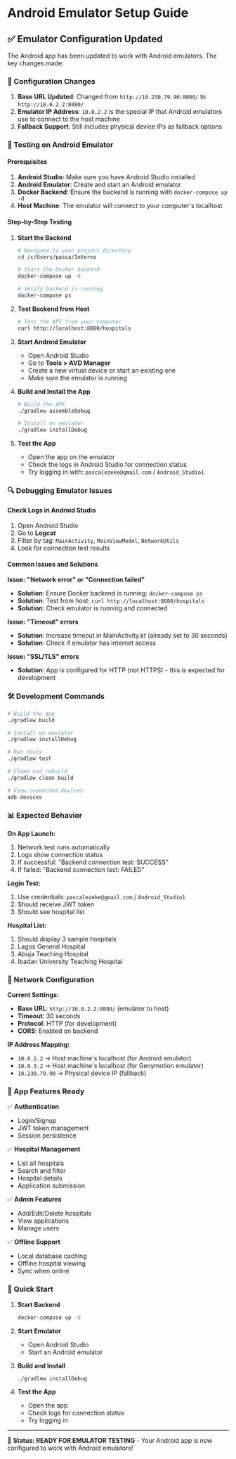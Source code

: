 # Android Emulator Setup Guide

## ✅ Emulator Configuration Updated

The Android app has been updated to work with Android emulators. The key changes made:

### 🔧 Configuration Changes

1. **Base URL Updated**: Changed from `http://10.230.79.90:8080/` to `http://10.0.2.2:8080/`
2. **Emulator IP Address**: `10.0.2.2` is the special IP that Android emulators use to connect to the host machine
3. **Fallback Support**: Still includes physical device IPs as fallback options

### 📱 Testing on Android Emulator

#### Prerequisites
1. **Android Studio**: Make sure you have Android Studio installed
2. **Android Emulator**: Create and start an Android emulator
3. **Docker Backend**: Ensure the backend is running with `docker-compose up -d`
4. **Host Machine**: The emulator will connect to your computer's localhost

#### Step-by-Step Testing

1. **Start the Backend**
   ```bash
   # Navigate to your project directory
   cd /c/Users/pasca/Interns
   
   # Start the Docker backend
   docker-compose up -d
   
   # Verify backend is running
   docker-compose ps
   ```

2. **Test Backend from Host**
   ```bash
   # Test the API from your computer
   curl http://localhost:8080/hospitals
   ```

3. **Start Android Emulator**
   - Open Android Studio
   - Go to **Tools > AVD Manager**
   - Create a new virtual device or start an existing one
   - Make sure the emulator is running

4. **Build and Install the App**
   ```bash
   # Build the APK
   ./gradlew assembleDebug
   
   # Install on emulator
   ./gradlew installDebug
   ```

5. **Test the App**
   - Open the app on the emulator
   - Check the logs in Android Studio for connection status
   - Try logging in with: `pascalezeke@gmail.com` / `Android_Studio1`

### 🔍 Debugging Emulator Issues

#### Check Logs in Android Studio
1. Open Android Studio
2. Go to **Logcat**
3. Filter by tag: `MainActivity`, `MainViewModel`, `NetworkUtils`
4. Look for connection test results

#### Common Issues and Solutions

**Issue: "Network error" or "Connection failed"**
- **Solution**: Ensure Docker backend is running: `docker-compose ps`
- **Solution**: Test from host: `curl http://localhost:8080/hospitals`
- **Solution**: Check emulator is running and connected

**Issue: "Timeout" errors**
- **Solution**: Increase timeout in MainActivity.kt (already set to 30 seconds)
- **Solution**: Check if emulator has internet access

**Issue: "SSL/TLS" errors**
- **Solution**: App is configured for HTTP (not HTTPS) - this is expected for development

### 🛠️ Development Commands

```bash
# Build the app
./gradlew build

# Install on emulator
./gradlew installDebug

# Run tests
./gradlew test

# Clean and rebuild
./gradlew clean build

# View connected devices
adb devices
```

### 📊 Expected Behavior

**On App Launch:**
1. Network test runs automatically
2. Logs show connection status
3. If successful: "Backend connection test: SUCCESS"
4. If failed: "Backend connection test: FAILED"

**Login Test:**
1. Use credentials: `pascalezeke@gmail.com` / `Android_Studio1`
2. Should receive JWT token
3. Should see hospital list

**Hospital List:**
1. Should display 3 sample hospitals
2. Lagos General Hospital
3. Abuja Teaching Hospital
4. Ibadan University Teaching Hospital

### 🔧 Network Configuration

**Current Settings:**
- **Base URL**: `http://10.0.2.2:8080/` (emulator to host)
- **Timeout**: 30 seconds
- **Protocol**: HTTP (for development)
- **CORS**: Enabled on backend

**IP Address Mapping:**
- `10.0.2.2` → Host machine's localhost (for Android emulator)
- `10.0.3.2` → Host machine's localhost (for Genymotion emulator)
- `10.230.79.90` → Physical device IP (fallback)

### 📱 App Features Ready

✅ **Authentication**
- Login/Signup
- JWT token management
- Session persistence

✅ **Hospital Management**
- List all hospitals
- Search and filter
- Hospital details
- Application submission

✅ **Admin Features**
- Add/Edit/Delete hospitals
- View applications
- Manage users

✅ **Offline Support**
- Local database caching
- Offline hospital viewing
- Sync when online

### 🚀 Quick Start

1. **Start Backend**
   ```bash
   docker-compose up -d
   ```

2. **Start Emulator**
   - Open Android Studio
   - Start an Android emulator

3. **Build and Install**
   ```bash
   ./gradlew installDebug
   ```

4. **Test the App**
   - Open the app
   - Check logs for connection status
   - Try logging in

---

🎉 **Status: READY FOR EMULATOR TESTING** - Your Android app is now configured to work with Android emulators! 